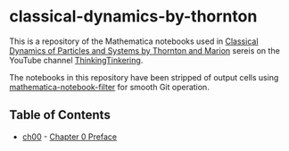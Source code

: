 # classical-dynamics-by-thornton

This is a repository of the Mathematica notebooks used in [Classical Dynamics of Particles and Systems by Thornton and Marion](https://www.youtube.com/watch?v=hsUaGVk_BUE&list=PLLb8QhyIGx7iyrkE2GnU8WXd-XFMAZL_T) sereis on the YouTube channel [ThinkingTinkering](https://www.youtube.com/@ThinkingTinkering-vo6lu/featured).

The notebooks in this repository have been stripped of output cells using [mathematica-notebook-filter](https://github.com/JP-Ellis/mathematica-notebook-filter) for smooth Git operation.

## Table of Contents
* [ch00](ch00) - [Chapter 0 Preface](https://www.youtube.com/watch?v=hsUaGVk_BUE&list=PLLb8QhyIGx7iyrkE2GnU8WXd-XFMAZL_T)
